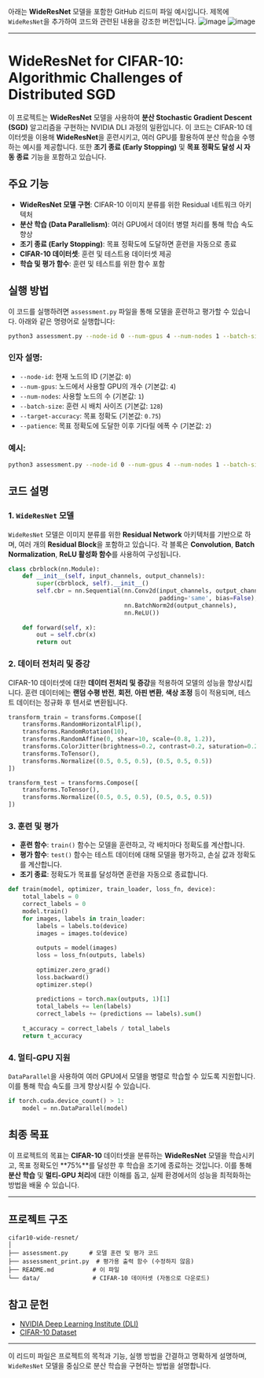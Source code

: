 아래는 **WideResNet** 모델을 포함한 GitHub 리드미 파일 예시입니다. 제목에 `WideResNet`을 추가하여 코드와 관련된 내용을 강조한 버전입니다.
![image](https://github.com/user-attachments/assets/6083e29c-78a7-44c7-b1ac-8102de9b998d)
![image](https://github.com/user-attachments/assets/d0f306db-ab40-489f-8a6b-94e6df676272)

---

# WideResNet for CIFAR-10: Algorithmic Challenges of Distributed SGD

이 프로젝트는 **WideResNet** 모델을 사용하여 **분산 Stochastic Gradient Descent (SGD)** 알고리즘을 구현하는 NVIDIA DLI 과정의 일환입니다. 이 코드는 CIFAR-10 데이터셋을 이용해 **WideResNet**을 훈련시키고, 여러 GPU를 활용하여 분산 학습을 수행하는 예시를 제공합니다. 또한 **조기 종료 (Early Stopping)** 및 **목표 정확도 달성 시 자동 종료** 기능을 포함하고 있습니다.

## 주요 기능

- **WideResNet 모델 구현**: CIFAR-10 이미지 분류를 위한 Residual 네트워크 아키텍처
- **분산 학습 (Data Parallelism)**: 여러 GPU에서 데이터 병렬 처리를 통해 학습 속도 향상
- **조기 종료 (Early Stopping)**: 목표 정확도에 도달하면 훈련을 자동으로 종료
- **CIFAR-10 데이터셋**: 훈련 및 테스트용 데이터셋 제공
- **학습 및 평가 함수**: 훈련 및 테스트를 위한 함수 포함

## 실행 방법

이 코드를 실행하려면 `assessment.py` 파일을 통해 모델을 훈련하고 평가할 수 있습니다. 아래와 같은 명령어로 실행합니다:

```bash
python3 assessment.py --node-id 0 --num-gpus 4 --num-nodes 1 --batch-size 128 --target-accuracy 0.75 --patience 2
```

### 인자 설명:

- `--node-id`: 현재 노드의 ID (기본값: `0`)
- `--num-gpus`: 노드에서 사용할 GPU의 개수 (기본값: `4`)
- `--num-nodes`: 사용할 노드의 수 (기본값: `1`)
- `--batch-size`: 훈련 시 배치 사이즈 (기본값: `128`)
- `--target-accuracy`: 목표 정확도 (기본값: `0.75`)
- `--patience`: 목표 정확도에 도달한 이후 기다릴 에폭 수 (기본값: `2`)

### 예시:

```bash
python3 assessment.py --node-id 0 --num-gpus 4 --num-nodes 1 --batch-size 128 --target-accuracy 0.75 --patience 2
```

## 코드 설명

### 1. `WideResNet` 모델

`WideResNet` 모델은 이미지 분류를 위한 **Residual Network** 아키텍처를 기반으로 하며, 여러 개의 **Residual Block**을 포함하고 있습니다. 각 블록은 **Convolution**, **Batch Normalization**, **ReLU 활성화 함수**를 사용하여 구성됩니다.

```python
class cbrblock(nn.Module):
    def __init__(self, input_channels, output_channels):
        super(cbrblock, self).__init__()
        self.cbr = nn.Sequential(nn.Conv2d(input_channels, output_channels, kernel_size=3, stride=(1,1),
                                           padding='same', bias=False), 
                                 nn.BatchNorm2d(output_channels), 
                                 nn.ReLU())
    
    def forward(self, x):
        out = self.cbr(x)
        return out
```

### 2. 데이터 전처리 및 증강

CIFAR-10 데이터셋에 대한 **데이터 전처리 및 증강**을 적용하여 모델의 성능을 향상시킵니다. 훈련 데이터에는 **랜덤 수평 반전**, **회전**, **아핀 변환**, **색상 조정** 등이 적용되며, 테스트 데이터는 정규화 후 텐서로 변환됩니다.

```python
transform_train = transforms.Compose([
    transforms.RandomHorizontalFlip(),
    transforms.RandomRotation(10),
    transforms.RandomAffine(0, shear=10, scale=(0.8, 1.2)),
    transforms.ColorJitter(brightness=0.2, contrast=0.2, saturation=0.2),
    transforms.ToTensor(),
    transforms.Normalize((0.5, 0.5, 0.5), (0.5, 0.5, 0.5))
])

transform_test = transforms.Compose([
    transforms.ToTensor(),
    transforms.Normalize((0.5, 0.5, 0.5), (0.5, 0.5, 0.5))
])
```

### 3. 훈련 및 평가

- **훈련 함수**: `train()` 함수는 모델을 훈련하고, 각 배치마다 정확도를 계산합니다.
- **평가 함수**: `test()` 함수는 테스트 데이터에 대해 모델을 평가하고, 손실 값과 정확도를 계산합니다.
- **조기 종료**: 정확도가 목표를 달성하면 훈련을 자동으로 종료합니다.

```python
def train(model, optimizer, train_loader, loss_fn, device):
    total_labels = 0
    correct_labels = 0
    model.train()
    for images, labels in train_loader:
        labels = labels.to(device)
        images = images.to(device)
        
        outputs = model(images)
        loss = loss_fn(outputs, labels)
        
        optimizer.zero_grad()
        loss.backward()
        optimizer.step()
        
        predictions = torch.max(outputs, 1)[1]
        total_labels += len(labels)
        correct_labels += (predictions == labels).sum()
    
    t_accuracy = correct_labels / total_labels
    return t_accuracy
```

### 4. 멀티-GPU 지원

`DataParallel`을 사용하여 여러 GPU에서 모델을 병렬로 학습할 수 있도록 지원합니다. 이를 통해 학습 속도를 크게 향상시킬 수 있습니다.

```python
if torch.cuda.device_count() > 1:
    model = nn.DataParallel(model)
```

## 최종 목표

이 프로젝트의 목표는 **CIFAR-10** 데이터셋을 분류하는 **WideResNet** 모델을 학습시키고, 목표 정확도인 **75%**를 달성한 후 학습을 조기에 종료하는 것입니다. 이를 통해 **분산 학습** 및 **멀티-GPU 처리**에 대한 이해를 돕고, 실제 환경에서의 성능을 최적화하는 방법을 배울 수 있습니다.

---

## 프로젝트 구조

```
cifar10-wide-resnet/
│
├── assessment.py      # 모델 훈련 및 평가 코드
├── assessment_print.py  # 평가용 출력 함수 (수정하지 않음)
├── README.md           # 이 파일
└── data/               # CIFAR-10 데이터셋 (자동으로 다운로드)
```

## 참고 문헌

- [NVIDIA Deep Learning Institute (DLI)](https://www.nvidia.com/en-us/deep-learning-ai/)
- [CIFAR-10 Dataset](https://www.cs.toronto.edu/~kriz/cifar.html)

---

이 리드미 파일은 프로젝트의 목적과 기능, 실행 방법을 간결하고 명확하게 설명하며, `WideResNet` 모델을 중심으로 분산 학습을 구현하는 방법을 설명합니다.

